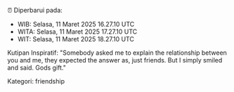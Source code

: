 ⏰ Diperbarui pada:
- WIB: Selasa, 11 Maret 2025 16.27.10 UTC
- WITA: Selasa, 11 Maret 2025 17.27.10 UTC
- WIT: Selasa, 11 Maret 2025 18.27.10 UTC

Kutipan Inspiratif:
"Somebody asked me to explain the relationship between you and me, they expected the answer as, just friends. But I simply smiled and said. Gods gift."


Kategori: friendship

